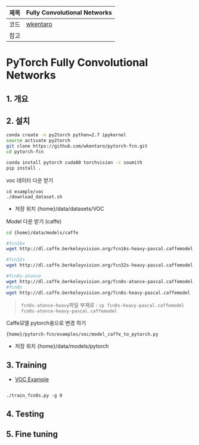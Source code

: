 |제목|Fully Convolutional Networks|
|-|-|
|코드|[wkentaro](https://github.com/wkentaro/pytorch-fcn)|
|참고||

# PyTorch Fully Convolutional Networks

## 1. 개요 

## 2. 설치 

```bash
conda create -n py2torch python=2.7 ipykernel
source activate py2torch
git clone https://github.com/wkentaro/pytorch-fcn.git
cd pytorch-fcn

conda install pytorch cuda80 torchvision -c soumith
pip install .
```

voc 데이터 다운 받기 
```
cd example/voc
./download_dataset.sh
```
-  저장 위치 {home}/data/datasets/VOC


Model 다운 받기 (caffe)

```bash 
cd {home}/data/models/caffe

#fcn16s
wget http://dl.caffe.berkeleyvision.org/fcn16s-heavy-pascal.caffemodel

#fcn32s
wget http://dl.caffe.berkeleyvision.org/fcn32s-heavy-pascal.caffemodel

#fcn8s-atonce
wget http://dl.caffe.berkeleyvision.org/fcn8s-atonce-pascal.caffemodel
#fcn8s
wget http://dl.caffe.berkeleyvision.org/fcn8s-heavy-pascal.caffemodel
```
> `fcn8s-atonce-heavy`파일 부재로 : `cp fcn8s-heavy-pascal.caffemodel fcn8s-atonce-heavy-pascal.caffemodel`


Caffe모델 pytorch용으로 변경 하기 
```
{home}/pytorch-fcn/examples/voc/model_caffe_to_pytorch.py

```
-  저장 위치 {home}/data/models/pytorch








## 3. Training

- [VOC Example](https://github.com/wkentaro/pytorch-fcn/tree/master/examples/voc)
```

./train_fcn8s.py -g 0
```




## 4. Testing 


## 5. Fine tuning  




